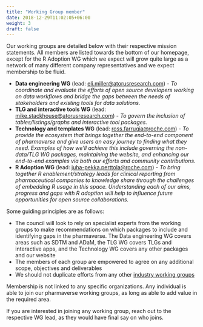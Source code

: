 ```yaml
---
title: "Working Group member"
date: 2018-12-29T11:02:05+06:00
weight: 3
draft: false
---
```


Our working groups are detailed below with their respective mission statements.
All members are listed towards the bottom of our homepage, except for the R Adoption WG which we expect will grow quite large as a network of many different company representatives and we expect membership to be fluid.

- **Data engineering WG** (lead: eli.miller@atorusresearch.com) - _To coordinate and evaluate the efforts of open source developers working on data workflows and bridge the gaps between the needs of stakeholders and existing tools for data solutions._
- **TLG and interactive tools WG** (lead: mike.stackhouse@atorusresearch.com) - _To govern the inclusion of tables/listings/graphs and interactive tool packages._
- **Technology and templates WG** (lead: ross.farrugia@roche.com) - _To provide the ecosystem that brings together the end-to-end component of pharmaverse and give users an easy journey to finding what they need.
Examples of how we’ll achieve this include governing the non-data/TLG WG packages, maintaining the website, and enhancing our end-to-end examples via both our efforts and community contributions._
- **R Adoption WG** (lead: juha-pekka.perttola@roche.com) - _To bring together R enablement/strategy leads for clinical reporting from pharmaceutical companies to knowledge share through the challenges of embedding R usage in this space. Understanding each of our aims, progress and gaps with R adoption will help to influence future opportunities for open source collaborations._

Some guiding principles are as follows:

- The council will look to rely on specialist experts from the working groups to make recommendations on which packages to include and
identifying gaps in the pharmaverse. The Data engineering WG covers areas such as SDTM and ADaM, the TLG WG covers TLGs and interactive apps, and
the Technology WG covers any other packages and our website
- The members of each group are empowered to agree on any additional scope, objectives and deliverables
- We should not duplicate efforts from any other [industry working groups](https://pharmaverse.org/opensource/)

Membership is not linked to any specific organizations. Any individual is able to join our pharmaverse working groups, as long as able 
to add value in the required area.

If you are interested in joining any working group, reach out to the respective WG lead, as they would have final say on who joins.
